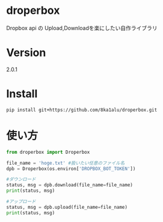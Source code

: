 # droperbox
Dropbox api の Upload,Downloadを楽にしたい自作ライブラリ

# Version
2.0.1

# Install
```pip install git+https://github.com/8ka1alu/droperbox.git```

# 使い方
```python
from droperbox import Droperbox

file_name = 'hoge.txt' #扱いたい任意のファイル名
dpb = Droperbox(os.environ['DROPBOX_BOT_TOKEN'])

#ダウンロード
status, msg = dpb.download(file_name=file_name)
print(status, msg)

#アップロード
status, msg = dpb.upload(file_name=file_name)
print(status, msg)
```
